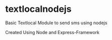# textlocalnodejs

Basic Textlocal Module to send sms using nodejs

Created Using Node and Express-Framework
